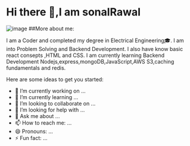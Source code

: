 # Hi there 👋,I am sonalRawal 
![image](https://user-images.githubusercontent.com/93571637/150641465-4ac49252-fd6d-4525-930e-b16c9f3ba4cd.png)
##More about me:

I am a Coder and completed my degree in Electrical Engineering🎓. I am into Problem Solving and Backend Development. I also have know basic react consepts ,HTML and CSS. I am currently learning Backend Development Nodejs,express,mongoDB,JavaScript,AWS S3,caching fundamentals and redis.

Here are some ideas to get you started:

- 🔭 I’m currently working on ...
- 🌱 I’m currently learning ...
- 👯 I’m looking to collaborate on ...
- 🤔 I’m looking for help with ...
- 💬 Ask me about ...
- 📫 How to reach me: ...
- 😄 Pronouns: ...
- ⚡ Fun fact: ...
